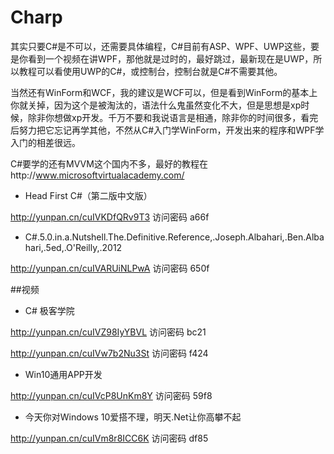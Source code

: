 # Charp

其实只要C#是不可以，还需要具体编程，C#目前有ASP、WPF、UWP这些，要是你看到一个视频在讲WPF，那他就是过时的，最好跳过，最新现在是UWP，所以教程可以看使用UWP的C#，或控制台，控制台就是C#不需要其他。

当然还有WinForm和WCF，我的建议是WCF可以，但是看到WinForm的基本上你就关掉，因为这个是被淘汰的，语法什么鬼虽然变化不大，但是思想是xp时候，除非你想做xp开发。千万不要和我说语言是相通，除非你的时间很多，看完后努力把它忘记再学其他，不然从C#入门学WinForm，开发出来的程序和WPF学入门的相差很远。

C#要学的还有MVVM这个国内不多，最好的教程在http://www.microsoftvirtualacademy.com/

- Head First C#（第二版中文版）

 http://yunpan.cn/cuIVKDfQRv9T3 访问密码 a66f

- C#.5.0.in.a.Nutshell.The.Definitive.Reference,.Joseph.Albahari,.Ben.Albahari,.5ed,.O'Reilly,.2012 

 http://yunpan.cn/cuIVARUiNLPwA 访问密码 650f

##视频

- C# 极客学院

 http://yunpan.cn/cuIVZ98IyYBVL 访问密码 bc21

 http://yunpan.cn/cuIVw7b2Nu3St 访问密码 f424

- Win10通用APP开发

 http://yunpan.cn/cuIVcP8UnKm8Y 访问密码 59f8

- 今天你对Windows 10爱搭不理，明天.Net让你高攀不起

 http://yunpan.cn/cuIVm8r8ICC6K 访问密码 df85



